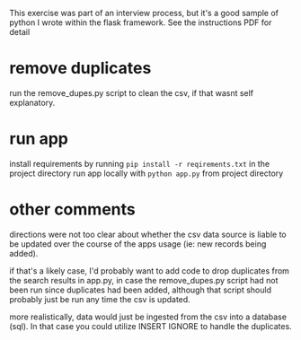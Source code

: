 This exercise was part of an interview process, but it's a good sample of python I wrote within the flask framework. See the instructions PDF for detail

# remove duplicates
run the remove_dupes.py script to clean the csv, if that wasnt
self explanatory.

# run app
install requirements by running `pip install -r reqirements.txt`
in the project directory
run app locally with `python app.py` from project directory

# other comments
directions were not too clear about whether the csv data source is liable to be updated over the course of the apps
usage (ie: new records being added).

if that's a likely case, I'd probably want to add code to drop duplicates from the search results in app.py, in case the
remove_dupes.py script had not been run since duplicates had been added, although that script should probably just be
run any time the csv is updated.

more realistically, data would just be ingested from the csv into a database (sql). In that case you could utilize INSERT IGNORE to handle the duplicates.
